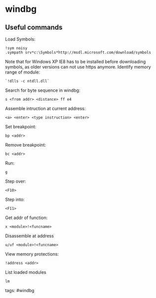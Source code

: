 # windbg

## Useful commands
Load Symbols:
```
!sym noisy
.sympath srv*c:\Symbols*http://msdl.microsoft.com/download/symbols
```
Note that for Windows XP IE8 has to be installed before downloading symbols, as older versions can not use https anymore.
Identify memory range of module:
```
`!dlls -c ntdll.dll`
```
Search for byte sequence in windbg:
```
s <from addr> <distance> ff e4
```
Assemble intruction at current address:
```
<a> <enter> <type instruction> <enter>
```
Set breakpoint:
```
bp <addr>
```
Remove breakpoint:
```
bc <addr>
```
Run:
```
g
```
Step over:
```
<F10>
```
Step into:
```
<F11>
```
Get addr of function:
```
x <module>!<funcname> 
```
Disassemble at address
```
u/uf <module>!<funcname>
```
View memory protections:
```
!address <addr>
```
List loaded modules
```
lm
```

tags: #windbg 
